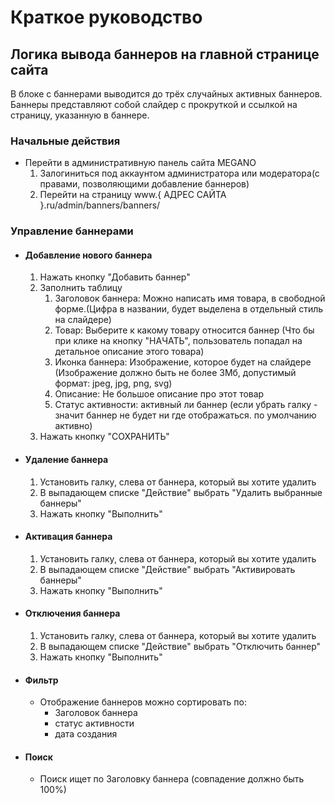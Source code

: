 # Краткое руководство

## Логика вывода баннеров на главной странице сайта

В блоке с баннерами выводится до трёх случайных активных баннеров. Баннеры представляют собой слайдер с прокруткой и ссылкой на страницу, указанную в баннере.

### Начальные действия

* Перейти в административную панель сайта MEGANO
    1. Залогиниться под аккаунтом администратора или модератора(с правами, позволяющими добавление баннеров)
    2. Перейти на страницу www.{ АДРЕС САЙТА }.ru/admin/banners/banners/

### Управление баннерами

* #### Добавление нового баннера

  1. Нажать кнопку "Добавить баннер"
  2. Заполнить таблицу    
     1. Заголовок баннера: Можно написать имя товара, в свободной форме.(Цифра в названии, будет выделена в отдельный стиль на слайдере)
     2. Товар: Выберите к какому товару относится баннер (Что бы при клике на кнопку "НАЧАТЬ", пользователь попадал на детальное описание этого товара)
     3. Иконка баннера: Изображение, которое будет на слайдере (Изображение должно быть не более 3Мб, допустимый формат: jpeg, jpg, png, svg)
     4. Описание: Не большое описание про этот товар
     5. Статус активности: активный ли баннер (если убрать галку - значит баннер не будет ни где отображаться. по умолчанию активно)
  3. Нажать кнопку "СОХРАНИТЬ"

* #### Удаление баннера
    1. Установить галку, слева от баннера, который вы хотите удалить
    2. В выпадающем списке "Действие" выбрать "Удалить выбранные баннеры"
    3. Нажать кнопку "Выполнить"

* #### Активация баннера
    1. Установить галку, слева от баннера, который вы хотите удалить
    2. В выпадающем списке "Действие" выбрать "Активировать баннеры"
    3. Нажать кнопку "Выполнить"

* #### Отключения баннера
    1. Установить галку, слева от баннера, который вы хотите удалить
    2. В выпадающем списке "Действие" выбрать "Отключить баннер"
    3. Нажать кнопку "Выполнить"

* #### Фильтр
    * Отображение баннеров можно сортировать по:
      * Заголовок баннера
      * статус активности
      * дата создания

* #### Поиск
    * Поиск ищет по Заголовку баннера (совпадение должно быть 100%)